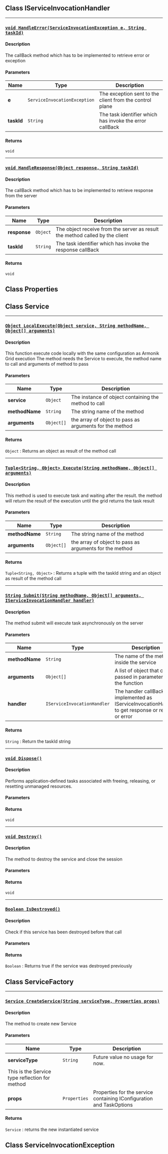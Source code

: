 ## Class IServiceInvocationHandler

---

### [`void HandleError(ServiceInvocationException e, String taskId)`](IServiceInvocationHandler.md#void-handleerrorserviceinvocationexception-e-string-taskid)

#### Description

The callBack method which has to be implemented to retrieve error or exception

#### Parameters

| Name | Type | Description |
| --- | --- | --- |
| **e**|`ServiceInvocationException`|The exception sent to the client from the control plane|
| **taskId**|`String`|The task identifier which has invoke the error callBack|

#### Returns

`void`

---

### [`void HandleResponse(Object response, String taskId)`](IServiceInvocationHandler.md#void-handleresponseobject-response-string-taskid)

#### Description

The callBack method which has to be implemented to retrieve response from the server

#### Parameters

| Name | Type | Description |
| --- | --- | --- |
| **response**|`Object`|The object receive from the server as result the method called by the client|
| **taskId**|`String`|The task identifier which has invoke the response callBack|

#### Returns

`void`

## Class Properties

## Class Service

---

### [`Object LocalExecute(Object service, String methodName, Object[] arguments)`](Service.md#object-localexecuteobject-service-string-methodname-object-arguments)

#### Description

This function execute code locally with the same configuration as Armonik Grid execution  The method needs the Service to execute, the method name to call and arguments of method to pass

#### Parameters

| Name | Type | Description |
| --- | --- | --- |
| **service**|`Object`|The instance of object containing the method to call|
| **methodName**|`String`|The string name of the method|
| **arguments**|`Object[]`|the array of object to pass as arguments for the method|

#### Returns

`Object` : Returns an object as result of the method call

---

### [`Tuple<String, Object> Execute(String methodName, Object[] arguments)`](Service.md#tuplestring-object-executestring-methodname-object-arguments)

#### Description

This method is used to execute task and waiting after the result.  the method will return the result of the execution until the grid returns the task result

#### Parameters

| Name | Type | Description |
| --- | --- | --- |
| **methodName**|`String`|The string name of the method|
| **arguments**|`Object[]`|the array of object to pass as arguments for the method|

#### Returns

`Tuple<String, Object>` : Returns a tuple with the taskId string and an object as result of the method call

---

### [`String Submit(String methodName, Object[] arguments, IServiceInvocationHandler handler)`](Service.md#string-submitstring-methodname-object-arguments-iserviceinvocationhandler-handler)

#### Description

The method submit will execute task asynchronously on the server

#### Parameters

| Name | Type | Description |
| --- | --- | --- |
| **methodName**|`String`|The name of the method inside the service|
| **arguments**|`Object[]`|A list of object that can be passed in parameters of the function|
| **handler**|`IServiceInvocationHandler`|The handler callBack implemented as IServiceInvocationHandler to get response or result or error|

#### Returns

`String` : Return the taskId string

---

### [`void Dispose()`](Service.md#void-dispose)

#### Description

Performs application-defined tasks associated with freeing, releasing, or resetting unmanaged resources.

#### Parameters


#### Returns

`void`

---

### [`void Destroy()`](Service.md#void-destroy)

#### Description

The method to destroy the service and close the session

#### Parameters


#### Returns

`void`

---

### [`Boolean IsDestroyed()`](Service.md#boolean-isdestroyed)

#### Description

Check if this service has been destroyed before that call

#### Parameters


#### Returns

`Boolean` : Returns true if the service was destroyed previously

## Class ServiceFactory

---

### [`Service CreateService(String serviceType, Properties props)`](ServiceFactory.md#service-createservicestring-servicetype-properties-props)

#### Description

The method to create new Service

#### Parameters

| Name | Type | Description |
| --- | --- | --- |
| **serviceType**|`String`|Future value no usage for now.
            This is the Service type reflection for method|
| **props**|`Properties`|Properties for the service containing IConfiguration and TaskOptions|

#### Returns

`Service` : returns the new instantiated service

## Class ServiceInvocationException

